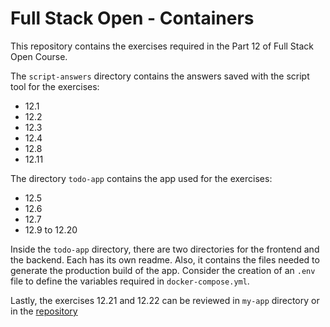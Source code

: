 # Full Stack Open - Containers

This repository contains the exercises required in the Part 12 of Full Stack Open Course.

The `script-answers` directory contains the answers saved with the script tool for the exercises:

- 12.1
- 12.2
- 12.3
- 12.4
- 12.8
- 12.11

The directory `todo-app` contains the app used for the exercises:

- 12.5
- 12.6
- 12.7
- 12.9 to 12.20

Inside the `todo-app` directory, there are two directories for the frontend and the backend. Each has its own readme. Also, it contains the files needed to generate the production build of the app. Consider the creation of an `.env` file to define the variables required in `docker-compose.yml`.

Lastly, the exercises 12.21 and 12.22 can be reviewed in `my-app` directory or in the [repository](https://github.com/gus25888/phonebook-containers)
